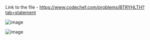 Link to the file - https://www.codechef.com/problems/BTRYHLTH?tab=statement




![image](https://user-images.githubusercontent.com/57552973/218520921-57abd9e8-3383-4940-b19a-be232d46d442.png)



![image](https://user-images.githubusercontent.com/57552973/218521017-8a289a9f-7816-492f-ae76-3975b726ff14.png)
